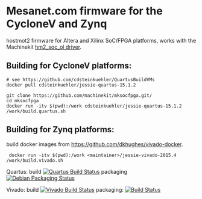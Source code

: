 
# Mesanet.com firmware for the CycloneV and Zynq

hostmot2 firmware for Altera and Xilinx SoC/FPGA platforms, works with the Machinekit [hm2_soc_ol driver](http://www.machinekit.io/docs/man/man9/hm2_soc_ol/).

## Building for CycloneV platforms:

````
# see https://github.com/cdsteinkuehler/QuartusBuildVMs
docker pull cdsteinkuehler/jessie-quartus-15.1.2

git clone https://github.com/machinekit/mksocfpga.git/
cd mksocfpga
docker run -itv $(pwd):/work cdsteinkuehler/jessie-quartus-15.1.2 /work/build.quartus.sh
````

## Building for Zynq platforms:

build docker images from https://github.com/dkhughes/vivado-docker.

````
 docker run -itv $(pwd):/work <maintainer>/jessie-vivado-2015.4 /work/build.vivado.sh
````



Quartus: build [![Quartus Build Status](https://jenkins.machinekit.io/buildStatus/icon?job=mksocfpga-quartus)](https://jenkins.machinekit.io/buildStatus/icon?job=mksocfpga-quartus)
packaging [![Debian Packaging Status](https://jenkins.machinekit.io/buildStatus/icon?job=mksocfpga-packaging-quartus)](https://jenkins.machinekit.io/buildStatus/icon?job=mksocfpga-packaging-quartus)

Vivado: build [![Vivado Build Status](https://jenkins.machinekit.io/buildStatus/icon?job=mksocfpga-vivado)](https://jenkins.machinekit.io/job/mksocfpga-vivado)
packaging: [![Build Status](https://jenkins.machinekit.io/buildStatus/icon?job=mksocfpga-packaging-vivado)](https://jenkins.machinekit.io/job/mksocfpga-packaging-vivado)

